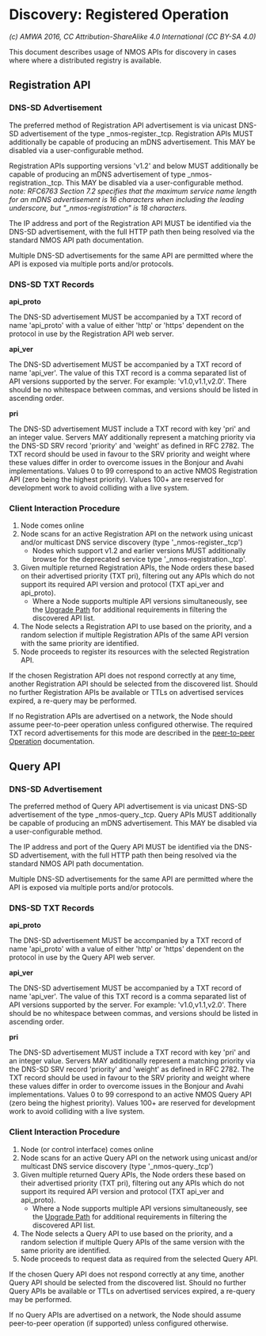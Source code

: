 # Discovery: Registered Operation

_(c) AMWA 2016, CC Attribution-ShareAlike 4.0 International (CC BY-SA 4.0)_

This document describes usage of NMOS APIs for discovery in cases where where a distributed registry is available.

## Registration API

### DNS-SD Advertisement

The preferred method of Registration API advertisement is via unicast DNS-SD advertisement of the type \_nmos-register.\_tcp. Registration APIs MUST additionally be capable of producing an mDNS advertisement. This MAY be disabled via a user-configurable method.

Registration APIs supporting versions 'v1.2' and below MUST additionally be capable of producing an mDNS advertisement of type \_nmos-registration.\_tcp. This MAY be disabled via a user-configurable method.
*note: RFC6763 Section 7.2 specifies that the maximum service name length for an mDNS advertisement is 16 characters when including the leading underscore, but "_nmos-registration" is 18 characters.*

The IP address and port of the Registration API MUST be identified via the DNS-SD advertisement, with the full HTTP path then being resolved via the standard NMOS API path documentation.

Multiple DNS-SD advertisements for the same API are permitted where the API is exposed via multiple ports and/or protocols.

### DNS-SD TXT Records

**api\_proto**

The DNS-SD advertisement MUST be accompanied by a TXT record of name 'api\_proto' with a value of either 'http' or 'https' dependent on the protocol in use by the Registration API web server.

**api\_ver**

The DNS-SD advertisement MUST be accompanied by a TXT record of name 'api\_ver'. The value of this TXT record is a comma separated list of API versions supported by the server. For example: 'v1.0,v1.1,v2.0'. There should be no whitespace between commas, and versions should be listed in ascending order.

**pri**

The DNS-SD advertisement MUST include a TXT record with key 'pri' and an integer value. Servers MAY additionally represent a matching priority via the DNS-SD SRV record 'priority' and 'weight' as defined in RFC 2782. The TXT record should be used in favour to the SRV priority and weight where these values differ in order to overcome issues in the Bonjour and Avahi implementations.
Values 0 to 99 correspond to an active NMOS Registration API (zero being the highest priority). Values 100+ are reserved for development work to avoid colliding with a live system.

### Client Interaction Procedure

1. Node comes online
2. Node scans for an active Registration API on the network using unicast and/or multicast DNS service discovery (type '\_nmos-register.\_tcp')
   *  Nodes which support v1.2 and earlier versions MUST additionally browse for the deprecated service type '\_nmos-registration.\_tcp'.
3. Given multiple returned Registration APIs, the Node orders these based on their advertised priority (TXT pri), filtering out any APIs which do not support its required API version and protocol (TXT api_ver and api_proto).
   *  Where a Node supports multiple API versions simultaneously, see the [Upgrade Path](6.0.%20Upgrade%20Path.md) for additional requirements in filtering the discovered API list.
4. The Node selects a Registration API to use based on the priority, and a random selection if multiple Registration APIs of the same API version with the same priority are identified.
5. Node proceeds to register its resources with the selected Registration API.

If the chosen Registration API does not respond correctly at any time, another Registration API should be selected from the discovered list. Should no further Registration APIs be available or TTLs on advertised services expired, a re-query may be performed.

If no Registration APIs are advertised on a network, the Node should assume peer-to-peer operation unless configured otherwise. The required TXT record advertisements for this mode are described in the [peer-to-peer Operation](3.2.%20Discovery%20-%20Peer%20to%20Peer%20Operation.md) documentation.

## Query API

### DNS-SD Advertisement

The preferred method of Query API advertisement is via unicast DNS-SD advertisement of the type \_nmos-query.\_tcp. Query APIs MUST additionally be capable of producing an mDNS advertisement. This MAY be disabled via a user-configurable method.

The IP address and port of the Query API MUST be identified via the DNS-SD advertisement, with the full HTTP path then being resolved via the standard NMOS API path documentation.

Multiple DNS-SD advertisements for the same API are permitted where the API is exposed via multiple ports and/or protocols.

### DNS-SD TXT Records

**api\_proto**

The DNS-SD advertisement MUST be accompanied by a TXT record of name 'api\_proto' with a value of either 'http' or 'https' dependent on the protocol in use by the Query API web server.

**api\_ver**

The DNS-SD advertisement MUST be accompanied by a TXT record of name 'api\_ver'. The value of this TXT record is a comma separated list of API versions supported by the server. For example: 'v1.0,v1.1,v2.0'. There should be no whitespace between commas, and versions should be listed in ascending order.

**pri**

The DNS-SD advertisement MUST include a TXT record with key 'pri' and an integer value. Servers MAY additionally represent a matching priority via the DNS-SD SRV record 'priority' and 'weight' as defined in RFC 2782. The TXT record should be used in favour to the SRV priority and weight where these values differ in order to overcome issues in the Bonjour and Avahi implementations.
Values 0 to 99 correspond to an active NMOS Query API (zero being the highest priority). Values 100+ are reserved for development work to avoid colliding with a live system.

### Client Interaction Procedure

1. Node (or control interface) comes online
2. Node scans for an active Query API on the network using unicast and/or multicast DNS service discovery (type '\_nmos-query.\_tcp')
3. Given multiple returned Query APIs, the Node orders these based on their advertised priority (TXT pri), filtering out any APIs which do not support its required API version and protocol (TXT api_ver and api_proto).
   *  Where a Node supports multiple API versions simultaneously, see the [Upgrade Path](6.0.%20Upgrade%20Path.md) for additional requirements in filtering the discovered API list.
4. The Node selects a Query API to use based on the priority, and a random selection if multiple Query APIs of the same version with the same priority are identified.
5. Node proceeds to request data as required from the selected Query API.

If the chosen Query API does not respond correctly at any time, another Query API should be selected from the discovered list. Should no further Query APIs be available or TTLs on advertised services expired, a re-query may be performed.

If no Query APIs are advertised on a network, the Node should assume peer-to-peer operation (if supported) unless configured otherwise.
